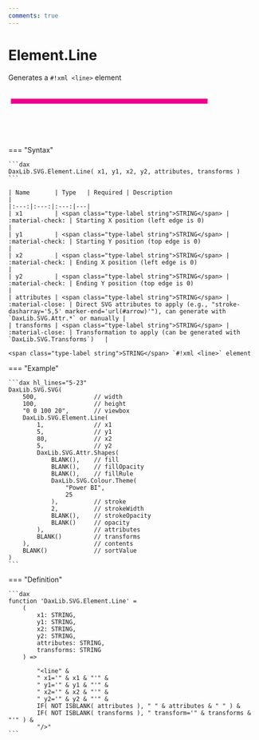 ```yaml
---
comments: true
---
```


# Element.Line

Generates a `#!xml <line>` element

<svg width='500' height='100' viewbox= '0 0 100 20' xmlns='http://www.w3.org/2000/svg'><line x1='1' y1='5' x2='80' y2='5' stroke='#EC008C' stroke-width='2'  /></svg>

=== "Syntax"

    ```dax
    DaxLib.SVG.Element.Line( x1, y1, x2, y2, attributes, transforms )
    ```

    | Name       | Type   | Required | Description                                                               |
    |:---:|:---:|:---:|---|
    | x1         | <span class="type-label string">STRING</span> | :material-check: | Starting X position (left edge is 0)                                    |
    | y1         | <span class="type-label string">STRING</span> | :material-check: | Starting Y position (top edge is 0)                                     |
    | x2         | <span class="type-label string">STRING</span> | :material-check: | Ending X position (left edge is 0)                                      |
    | y2         | <span class="type-label string">STRING</span> | :material-check: | Ending Y position (top edge is 0)                                       |
    | attributes | <span class="type-label string">STRING</span> | :material-close: | Direct SVG attributes to apply (e.g., "stroke-dasharray='5,5' marker-end='url(#arrow)'"), can generate with `DaxLib.SVG.Attr.*` or manually |
    | transforms | <span class="type-label string">STRING</span> | :material-close: | Transformation to apply (can be generated with `DaxLib.SVG.Transforms`)   |

    <span class="type-label string">STRING</span> `#!xml <line>` element

=== "Example"

    ```dax hl_lines="5-23"
    DaxLib.SVG.SVG(
        500,                // width
        100,                // height
        "0 0 100 20",       // viewbox
        DaxLib.SVG.Element.Line(
            1,              // x1
            5,              // y1
            80,             // x2
            5,              // y2
            DaxLib.SVG.Attr.Shapes(
                BLANK(),    // fill
                BLANK(),    // fillOpacity
                BLANK(),    // fillRule
                DaxLib.SVG.Colour.Theme(
                    "Power BI",
                    25
                ),          // stroke
                2,          // strokeWidth
                BLANK(),    // strokeOpacity
                BLANK()     // opacity
            ),              // attributes
            BLANK()         // transforms
        ),                  // contents
        BLANK()             // sortValue
    )
    ```

=== "Definition"

    ```dax
    function 'DaxLib.SVG.Element.Line' =
        (
            x1: STRING,
            y1: STRING,
            x2: STRING,
            y2: STRING,
            attributes: STRING,
            transforms: STRING
        ) =>  
            
            "<line" &
            " x1='" & x1 & "'" &
            " y1='" & y1 & "'" &
            " x2='" & x2 & "'" &
            " y2='" & y2 & "'" &
            IF( NOT ISBLANK( attributes ), " " & attributes & " " ) &
            IF( NOT ISBLANK( transforms ), " transform='" & transforms & "'" ) & 
            "/>"
    ```